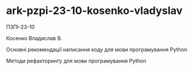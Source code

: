 # ark-pzpi-23-10-kosenko-vladyslav

ПЗПІ-23-10

Косенко Владислав В.

Основні рекомендації написання коду для мови програмування Python

Методи рефакторинґу для мови програмування Python
